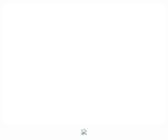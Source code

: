 <p align="center">
    <img src="./assets/torus.svg" title="👋 Hey there, I am Shaiq" />
</p>

<p align="center">
    <img src="https://img.shields.io/badge/-Culture%20is%20not%20your%20friend-%23D40749?style=for-the-badge" />
</p>
